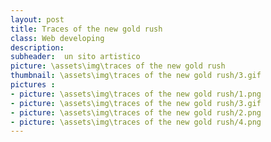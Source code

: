 ```yaml
---
layout: post
title: Traces of the new gold rush
class: Web developing
description: 
subheader:  un sito artistico
picture: \assets\img\traces of the new gold rush
thumbnail: \assets\img\traces of the new gold rush/3.gif
pictures : 
- picture: \assets\img\traces of the new gold rush/1.png
- picture: \assets\img\traces of the new gold rush/3.gif
- picture: \assets\img\traces of the new gold rush/2.png
- picture: \assets\img\traces of the new gold rush/4.png
---
```




